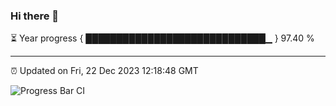 ### Hi there 👋

⏳ Year progress { █████████████████████████████▁ } 97.40 %

---

⏰ Updated on Fri, 22 Dec 2023 12:18:48 GMT

![Progress Bar CI](https://github.com/liununu/liununu/workflows/Progress%20Bar%20CI/badge.svg)
